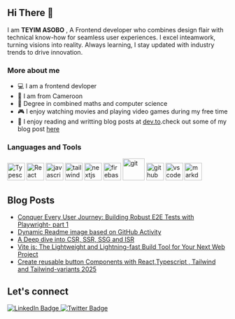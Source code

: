 ## Hi There :wave:
I am **TEYIM ASOBO** , A Frontend developer who combines design flair with technical know-how for seamless user experiences. I excel inteamwork, turning visions into reality. Always learning, I stay updated with industry trends to drive innovation. 

### More about me

 - :computer: I am a  frontend devloper
 - :round_pushpin: I am from Cameroon 
 - :book: Degree in combined maths and computer science 
 - :video_game: I enjoy watching movies and playing video games during my free time
 - :pencil:  I enjoy reading and writting blog posts at [dev.to](dev.to).check out some of my blog post [here](https://dev.to/teyim)

### Languages and Tools
<div>
  <img src="https://cdn.jsdelivr.net/gh/devicons/devicon/icons/typescript/typescript-original.svg" title="Typescript" alt="Typescript" width="40" height="40"/>   
   <img src="https://cdn.jsdelivr.net/gh/devicons/devicon/icons/react/react-original.svg" title="React" alt="React" width="40" height="40"/>   
    <img src="https://cdn.jsdelivr.net/gh/devicons/devicon/icons/javascript/javascript-plain.svg" title="javascript" alt="javascript" width="40" height="40"/>   
     <img src="https://cdn.jsdelivr.net/gh/devicons/devicon/icons/tailwindcss/tailwindcss-plain.svg" title="tailwind" alt="tailwind" width="40" height="40"/>   
      <img src="https://cdn.jsdelivr.net/gh/devicons/devicon/icons/nextjs/nextjs-original-wordmark.svg" title="nextjs" alt="nextjs" width="40" height="40"/>   
       <img src="https://cdn.jsdelivr.net/gh/devicons/devicon/icons/firebase/firebase-plain-wordmark.svg" title="firebase" alt="firebase" width="40" height="40"/>   
        <img src="https://cdn.jsdelivr.net/gh/devicons/devicon/icons/git/git-plain-wordmark.svg" title="git" alt="git" width="50" height="50"/>   
         <img src="https://cdn.jsdelivr.net/gh/devicons/devicon/icons/github/github-original-wordmark.svg" title="github" alt="github" width="40" height="40"/>   
<img src="https://cdn.jsdelivr.net/gh/devicons/devicon/icons/vscode/vscode-original.svg" title="vscode" alt="vscode" width="40" height="40"/>
<img src="https://cdn.jsdelivr.net/gh/devicons/devicon/icons/markdown/markdown-original.svg" title="markdown" alt="markdown" width="40" height="40"/>
</div>


##  Blog Posts 

<!-- BLOG-POST-LIST:START -->
- [Conquer Every User Journey: Building Robust E2E Tests with Playwright- part 1](https://dev.to/teyim/conquer-every-user-journey-building-robust-e2e-tests-with-playwright-part-1-1nbg)
- [Dynamic Readme image based on GitHub Activity](https://dev.to/teyim/dynamic-readme-image-based-on-github-activity-2ac3)
- [A Deep dive into CSR, SSR, SSG and ISR](https://dev.to/teyim/a-deep-dive-into-csr-ssr-ssg-and-isr-3513)
- [Vite js: The Lightweight and Lightning-fast Build Tool for Your Next Web Project](https://dev.to/teyim/vite-js-the-lightweight-and-lightning-fast-build-tool-for-your-next-web-project-541i)
- [Create reusable button Components with React,Typescript , Tailwind and Tailwind-variants 2025](https://dev.to/teyim/create-reusable-button-components-with-reacttypescript-tailwind-and-tailwind-variants-2j7d)
<!-- BLOG-POST-LIST:END -->


## Let's connect
<div id="badges">
  <a href="https://www.linkedin.com/in/teyimasobo/">
    <img src="https://img.shields.io/badge/LinkedIn-blue?style=for-the-badge&logo=linkedin&logoColor=white" alt="LinkedIn Badge"/>
  </a>
  <a href="https://twitter.com/asofex">
    <img src="https://img.shields.io/badge/Twitter-blue?style=for-the-badge&logo=twitter&logoColor=white" alt="Twitter Badge"/>
  </a>
</div>
<br />
<div id="badges">
<img src="https://komarev.com/ghpvc/?username=teyim&style=flat-square&color=blue" alt=""/>
</div>


